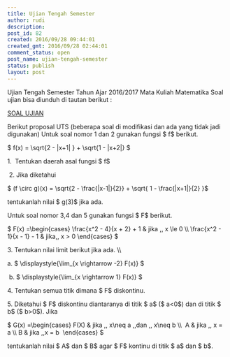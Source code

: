 ```yaml
---
title: Ujian Tengah Semester
author: rudi
description: 
post_id: 82
created: 2016/09/28 09:44:01
created_gmt: 2016/09/28 02:44:01
comment_status: open
post_name: ujian-tengah-semester
status: publish
layout: post
---
```


Ujian Tengah Semester Tahun Ajar 2016/2017 Mata Kuliah Matematika Soal ujian bisa diunduh di tautan berikut : 

[SOAL UJIAN ](http://rudi.staff.ugm.ac.id/files/2016/09/pertanian.pdf)

Berikut proposal UTS (beberapa soal di modifikasi dan ada yang tidak jadi digunakan) Untuk soal nomor 1 dan 2 gunakan fungsi $ f$ berikut. 

$ f(x) = \sqrt{2 - |x+1| } + \sqrt{1 - |x+2|} $

1.  Tentukan daerah asal fungsi $ f$

 2. Jika diketahui

$ (f \circ g)(x) = \sqrt{2 - \frac{|x-1|}{2}} + \sqrt{ 1 - \frac{|x+1|}{2} }$

tentukanlah nilai $ g(3)$ jika ada.

Untuk soal nomor 3,4 dan 5 gunakan fungsi $ F$ berikut. 

$ F(x) =\begin{cases} \frac{x^2 - 4}{x + 2} + 1 & jika \,\, x \le 0 \\\ \frac{x^2 - 1}{x - 1} - 1 & jika\,\, x > 0 \end{cases} $

3\. Tentukan nilai limit berikut jika ada. \\\

a. $ \displaystyle{\lim_{x \rightarrow -2} F(x)} $

 b. $ \displaystyle{\lim_{x \rightarrow 1} F(x)} $

4\. Tentukan semua titik dimana $ F$ diskontinu.

5\. Diketahui $ F$ diskontinu diantaranya di titik $ a$ ($ a<0$) dan di titik $ b$ ($ b>0$). Jika

$ G(x) =\begin{cases} F(X) & jika \,\, x\neq a \,\,dan \,\, x\neq b \\\  A & jika \,\, x = a \\\ B & jika \,\,x = b  \end{cases} $

tentukanlah nilai $ A$ dan $ B$ agar $ F$ kontinu di titik $ a$ dan $ b$.